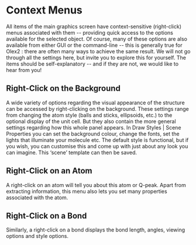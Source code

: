 # Context Menus
All items of the main graphics screen have context-sensitive (right-click) menus associated with them -- providing quick access to the options available for the selected object. Of course, many of these options are also available from either GUI or the command-line -- this is generally true for Olex2 : there are often many ways to achieve the same result.
We will not go through all the settings here, but invite you to explore this for yourself. The items should be self-explanatory -- and if they are not, we would like to hear from you!
## Right-Click on the Background
A wide variety of options regarding the visual appearance of the structure can be accessed by right-clicking on the background. These settings range from changing the atom style (balls and sticks, ellipsoids, etc.) to the optional display of the unit cell. But they also contain the more general settings regarding how this whole panel appears. In Draw Styles | Scene Properties you can set the background colour, change the fonts, set the lights that illuminate your molecule etc. The default style is functional, but if you wish, you can customise this and come up with just about any look you can imagine. This ‘scene’ template can then be saved.
## Right-Click on an Atom
A right-click on an atom will tell you about this atom or Q-peak. Apart from extracting information, this menu also lets you set many properties associated with the atom.
## Right-Click on a Bond
Similarly, a right-click on a bond displays the bond length, angles, viewing options and style options. 
